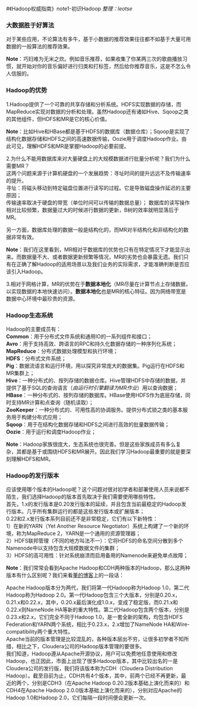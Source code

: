 #《Hadoop权威指南》note1-初识Hadoop
_整理：leotse_

### 大数据胜于好算法
对于某些应用，不论算法有多牛，基于小数据的推荐效果往往都不如基于大量可用数据的一般算法的推荐效果。

**Note**：巧妇难为无米之炊。例如音乐推荐，如果收集了你某两三次的歌曲播放习惯，就开始对你的音乐偏好进行归类和打标签，然后给你推荐音乐，这是不怎么令人信服的。

### Hadoop的优势
1.Hadoop提供了一个可靠的共享存储和分析系统。HDFS实现数据的存储，而MapReduce实现对数据的分析和处理。虽然Hadoop还有诸如Hive、Sqoop之类的其他组件，但HDFS和MR是它的核心价值。

**Note**：比如Hive和HBase都是基于HDFS的数据库（数据仓库）；Sqoop是实现了结构化数据存储和HDFS之间的高速数据传输，Oozie用于调度Hadoop作业。由此可见，理解HDFS和MR是掌握Hadoop的必要前提。

2.为什么不能用数据库来对大量硬盘上的大规模数据进行批量分析呢？我们为什么需要MR？  
这两个问题来源于计算机硬盘的一个发展趋势：寻址时间的提升远远不及传输速率的提升。  
寻址：将磁头移动到特定磁盘位置进行读写的过程。它是导致磁盘操作延迟的主要原因；  
传输速率取决于硬盘的带宽（单位时间可以传输的数据总量）；
数据库的读写操作相对比较频繁，数据量过大的时候进行数据的更新，B树的效率就明显落后于MR。  

另一方面，数据库处理的数据一般是结构化的，而MR对半结构化和非结构化的数据非常有效。

**Note**：我们在这里看到，MR相对于数据库的优势也只有在特定情况下才能显示出来。而数据量不大、或者数据更新频繁等情况，MR的劣势也会暴露无遗。我们只有在正确了解Hadoop的适用场景以及我们业务的实际需求，才能准确判断是否应该引入Hadoop。

3.相对于网格计算，MR的优势在于**数据本地化**（MR尽量在计算节点上存储数据，以实现数据的本地快速访问）。**数据本地化**也是MR的核心特征。因为网络带宽是数据中心环境中最珍贵的资源。

### Hadoop生态系统
Hadoop的主要成员有：  
**Common**：用于分布式文件系统和通用IO的一系列组件和接口；  
**Avro**：用于支持高效、跨语言的RPC和持久化数据存储的一种序列化系统；  
**MapReduce**：分布式数据处理模型和执行环境；  
**HDFS**：分布式文件系统；  
**Pig**：数据流语言和运行环境，用以探究非常庞大的数据集。Pig运行在HDFS和MR集群上；  
**Hive**：一种分布式的、按列存储的数据仓库。Hive管理HDFS中存储的数据，并提供了基于SQL的查询语言（_由运行时引擎翻译为MR作业_）用以查询数据；  
**HBase**：一种分布式的、按列存储的数据库。HBase使用HDFS作为底层存储，同时支持MR计算和点查询（随机读取）；  
**ZooKeeper**：一种分布式的、可用性高的协调服务。提供分布式锁之类的基本服务用于构建分布式应用；  
**Sqoop**：用于在结构化数据存储和HDFS之间进行高效的批量数据传输；  
**Oozie**：用于运行和调度Hadoop作业；

**Note**：Hadoop家族很庞大，生态系统也很完善。但是这些家族成员有多么复杂，其都是基于或围绕HDFS和MR展开。因此我们学习Hadoop最重要的就是要深刻理解HDFS和MR。

### Hadoop的发行版本
应该使用哪个版本的Hadoop呢？这个问题对很对初学者和部署使用人员来说都不陌生，我们选择Hadoop的版本首先取决于我们需要使用哪些特性。  
首先，1.x的发行版本是0.20发行版本的延续，并且包含当前最稳定的Hadoop发行版本。几乎所有集群运行的都是这些发行版本或扩展版本；  
0.22和2.x发行版本系列目前还不是非常稳定，它们有以下新特性：  
1）在新的YARN（Yet Another Resource Negotiator）系统上构建了一个新的环境，称为MapReduce 2，YARN是一个通用的资源管理器；  
2）HDFS联邦管理（不同的地方叫法不一）：它将HDFS的命名空间分散到多个Namenode中以支持包含大规模数据文件的集群；  
3）HDFS的高可用性：针对系统崩溃而启用备用的Namenode来避免单点故障；

**Note**：我们常常会看到Apache Hadoop和CDH两种版本的Hadoop，那么这两种版本有什么区别呢？我们来看[董的博客](http://dongxicheng.org/mapreduce-nextgen/how-to-select-hadoop-versions/)上的一段话： 

Apache Hadoop版本分为两代，我们将第一代Hadoop称为Hadoop 1.0，第二代Hadoop称为Hadoop 2.0。第一代Hadoop包含三个大版本，分别是0.20.x，0.21.x和0.22.x，其中，0.20.x最后演化成1.0.x，变成了稳定版，而0.21.x和0.22.x则NameNode HA等新的重大特性。第二代Hadoop包含两个版本，分别是0.23.x和2.x，它们完全不同于Hadoop 1.0，是一套全新的架构，均包含HDFS Federation和YARN两个系统，相比于0.23.x，2.x增加了NameNode HA和Wire-compatibility两个重大特性。  
Apache当前的版本管理是比较混乱的，各种版本层出不穷，让很多初学者不知所措，相比之下，Cloudera公司的Hadoop版本管理的要很多。  
我们知道，Hadoop遵从Apache开源协议，用户可以免费地任意使用和修改Hadoop，也正因此，市面上出现了很多Hadoop版本，其中比较出名的一是Cloudera公司的发行版，我们将该版本称为CDH（Cloudera Distribution Hadoop）。截至目前为止，CDH共有4个版本，其中，前两个已经不再更新，最近的两个，分别是CDH3（在Apache Hadoop 0.20.2版本基础上演化而来的）和CDH4在Apache Hadoop 2.0.0版本基础上演化而来的），分别对应Apache的Hadoop 1.0和Hadoop 2.0，它们每隔一段时间便会更新一次。

